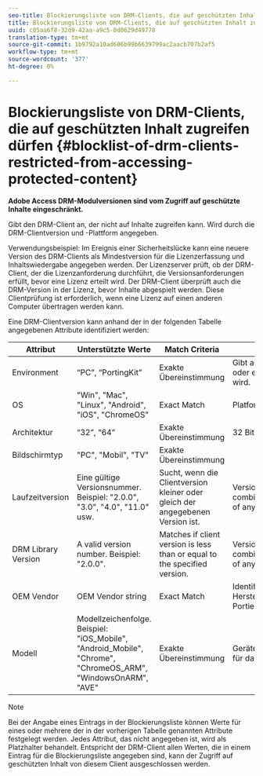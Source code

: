 ```yaml
---
seo-title: Blockierungsliste von DRM-Clients, die auf geschützten Inhalt zugreifen dürfen
title: Blockierungsliste von DRM-Clients, die auf geschützten Inhalt zugreifen dürfen
uuid: c05aa6f8-32d9-42aa-a9c5-0d0629d49778
translation-type: tm+mt
source-git-commit: 1b9792a10ad606b99b6639799ac2aacb707b2af5
workflow-type: tm+mt
source-wordcount: '377'
ht-degree: 0%

---
```



# Blockierungsliste von DRM-Clients, die auf geschützten Inhalt zugreifen dürfen {#blocklist-of-drm-clients-restricted-from-accessing-protected-content}

**Adobe Access DRM-Modulversionen sind vom Zugriff auf geschützte Inhalte eingeschränkt.**

Gibt den DRM-Client an, der nicht auf Inhalte zugreifen kann. Wird durch die DRM-Clientversion und -Plattform angegeben.

Verwendungsbeispiel: Im Ereignis einer Sicherheitslücke kann eine neuere Version des DRM-Clients als Mindestversion für die Lizenzerfassung und Inhaltswiedergabe angegeben werden. Der Lizenzserver prüft, ob der DRM-Client, der die Lizenzanforderung durchführt, die Versionsanforderungen erfüllt, bevor eine Lizenz erteilt wird. Der DRM-Client überprüft auch die DRM-Version in der Lizenz, bevor Inhalte abgespielt werden. Diese Clientprüfung ist erforderlich, wenn eine Lizenz auf einen anderen Computer übertragen werden kann.

Eine DRM-Clientversion kann anhand der in der folgenden Tabelle angegebenen Attribute identifiziert werden:

| **Attribut** | **Unterstützte Werte** | **Match Criteria** | **Beschreibung** |
|---|---|---|---|
| Environment | “PC”, “PortingKit” | Exakte Übereinstimmung | Gibt an, ob der Client auf einem Desktop oder einem anderen Gerät ausgeführt wird. |
| OS | &quot;Win&quot;, &quot;Mac&quot;, &quot;Linux&quot;, &quot;Android&quot;, &quot;iOS&quot;, &quot;ChromeOS&quot; | Exact Match | Platform |
| Architektur | “32”, “64” | Exakte Übereinstimmung | 32 Bit oder 64 Bit |
| Bildschirmtyp | &quot;PC&quot;, &quot;Mobil&quot;, &quot;TV&quot; | Exakte Übereinstimmung |  |
| Laufzeitversion | Eine gültige Versionsnummer. Beispiel: &quot;2.0.0&quot;, &quot;3.0&quot;, &quot;4.0&quot;, &quot;11.0&quot; usw. | Sucht, wenn die Clientversion kleiner oder gleich der angegebenen Version ist. | Version number is specified as a combination of numbers and periods (“.”) of any length. |
| DRM Library Version | A valid version number. Beispiel: &quot;2.0.0&quot;. | Matches if client version is less than or equal to the specified version. | Version number is specified as a combination of numbers and periods (“.”) of any length. |
| OEM Vendor | OEM Vendor string | Exact Match | Identifikationszeichenfolge des OEM-Herstellers für das Gerät, das das Portierungskit verwendet. |
| Modell | Modellzeichenfolge. Beispiel: &quot;iOS_Mobile&quot;, &quot;Android_Mobile&quot;, &quot;Chrome&quot;, &quot;ChromeOS_ARM&quot;, &quot;WindowsOnARM&quot;, &quot;AVE&quot; | Exakte Übereinstimmung | Gerätemodellidentifizierungszeichenfolge für das Gerät mit dem Portierungs-Kit. |

>[!NOTE]
>
>Bei der Angabe eines Eintrags in der Blockierungsliste können Werte für eines oder mehrere der in der vorherigen Tabelle genannten Attribute festgelegt werden. Jedes Attribut, das nicht angegeben ist, wird als Platzhalter behandelt. Entspricht der DRM-Client allen Werten, die in einem Eintrag für die Blockierungsliste angegeben sind, kann der Zugriff auf geschützten Inhalt von diesem Client ausgeschlossen werden.

